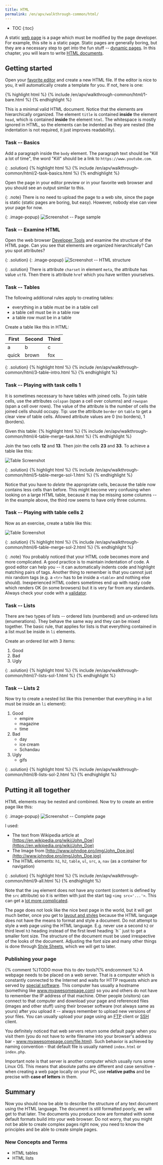 ```yaml
---
title: HTML
permalink: /en/apv/walkthrough-common/html/
---
```


* TOC
{:toc}

A static [web page](/en/apv/articles/web/#www-service) is a page which must be modified by the
page developer. For example, this site
is a static page. Static pages are generally boring, but they are a necessary step to get into the fun
stuff -- [dynamic pages](/en/apv/walkthrough-common/dynamic-page/). In this chapter, you will learn to write
[HTML documents](/en/apv/articles/html/).

## Getting started
Open your [favorite editor](/en/apv/articles/html/#validation) and create a new HTML file. If the editor
is nice to you, it will automatically create a template for you. If not, here is one:

{% highlight html %}
{% include /en/apv/walkthrough-common/html/1-bare.html %}
{% endhighlight %}

This is a minimal valid HTML document. Notice that the elements are hierarchically organized. The
element `title` is contained **inside** the element `head`, which is contained **inside** the element
`html`. The whitespace is mostly ignored in HTML, so the elements can be indented as they are nested
(the indentation is not required, it just improves readability).

### Task -- Basics
Add a paragraph inside the `body` element. The paragraph text should be "Kill a lot of time", the word "Kill" should
be a link to `https://www.youtube.com`.

{: .solution}
{% highlight html %}
{% include /en/apv/walkthrough-common/html/2-task-basics.html %}
{% endhighlight %}

Open the page in your editor preview or in your favorite web browser and you should see an output similar to this.

{: .note}
There is no need to upload the page to a web site, since the page is static (static pages are boring, but easy).
However, nobody else can view your page for now.

{: .image-popup}
![Screenshot -- Page sample](/en/apv/walkthrough-common/html/static-1.png)

### Task -- Examine HTML
Open the web browser [Developer Tools](/en/apv/course/not-a-student/#web-browser) and examine the structure of
the HTML page. Can you see that elements are organized hierarchically? Can you spot attributes?

{: .solution}
{: .image-popup}
![Screenshot -- HTML structure](/en/apv/walkthrough-common/html/static-dev.png)

{: .solution}
    There is attribute `charset` in element `meta`, the attribute has value `utf8`. Then there
    is attribute `href` which you have written yourselves.

### Task -- Tables
The following additional rules apply to creating tables:

- everything in a table must be in a table cell
- a table cell must be in a table row
- a table row must be in a table

Create a table like this in HTML:

| First | Second | Third |
|-------|--------|-------|
| a     | b      | c     |
| quick | brown  | fox   |

{: .solution}
{% highlight html %}
{% include /en/apv/walkthrough-common/html/3-table-intro.html %}
{% endhighlight %}

### Task -- Playing with task cells 1
It is sometimes necessary to have tables with joined cells. To join table cells, use
the attributes `colspan` (span a cell over columns) and `rowspan` (span a cell over rows).
The value of the attribute is the number of cells the joined cells should occupy.
Tip: use the attribute `border` on `table` to get a clear view of table cells. Allowed attribute values are
0 (no borders), 1 (borders).

Given this table:
{% highlight html %}
{% include /en/apv/walkthrough-common/html/4-table-merge-task.html %}
{% endhighlight %}

Join the two cells **12** and **13**. Then join the cells **23** and **33**. To achieve a
table like this:

![Table Screenshot](/en/apv/walkthrough-common/html/table-merged-1.png)

{: .solution}
{% highlight html %}
{% include /en/apv/walkthrough-common/html/5-table-merge-sol-1.html %}
{% endhighlight %}

Notice that you have to *delete* the appropriate cells, because the table now
contains less cells than before. This might become very confusing when looking on a large HTML table, because
it may be missing some columns -- in the example above, the third row seems to have only three columns.

### Task -- Playing with table cells 2
Now as an exercise, create a table like this:

![Table Screenshot](/en/apv/walkthrough-common/html/table-merged-2.png)

{: .solution}
{% highlight html %}
{% include /en/apv/walkthrough-common/html/6-table-merge-sol-2.html %}
{% endhighlight %}

{: .note}
You probably noticed that your HTML code becomes more and more complicated. A good practice is to maintain
indentation of code. A good editor can help you -- it can automatically indents code and highlight matching pairs
of tags. Another thing to remember is that you cannot just mix random tags (e.g. a `<tr>` has to be inside
a `<table>` and nothing else should). Inexperienced HTML coders sometimes end up with nasty code which renders
OK (in some browsers) but it is very far from any standards. Always check your code with a [validator](/en/apv/articles/html/#validation).

### Task -- Lists
There are two types of lists -- ordered lists (numbered) and
un-ordered lists (enumerations). They behave the same way and they can be mixed together. The
basic rule, that applies for lists is that everything contained in a list must be inside
in `li` elements.

Create an ordered list with 3 items:

1. Good
2. Bad
3. Ugly

{: .solution}
{% highlight html %}
{% include /en/apv/walkthrough-common/html/7-lists-sol-1.html %}
{% endhighlight %}

### Task -- Lists 2
Now try to create a nested list like this (remember that everything in a list must
be inside an `li` element):

1. Good
    - empire
    - magazine
    - time
2. Bad
    - day
    - ice cream
    - Schandau
3. Ugly
    - gifs

{: .solution}
{% highlight html %}
{% include /en/apv/walkthrough-common/html/8-lists-sol-2.html %}
{% endhighlight %}

## Putting it all together
HTML elements may be nested and combined. Now try to create an entire page like this:

{: .image-popup}
![Screenshot -- Complete page](/en/apv/walkthrough-common/html/complete-page.png)

I used:

- The text from Wikipedia article at [https://en.wikipedia.org/wiki/John_Doe](https://en.wikipedia.org/wiki/John_Doe)
- The Image from [http://www.johndoe.pro/img/John_Doe.jpg](http://www.johndoe.pro/img/John_Doe.jpg)
- The HTML elements: `h1`, `h2`, `table`, `ul`, `src`, `a`, `nav` (as a container for navigation)

{: .solution}
{% highlight html %}
{% include /en/apv/walkthrough-common/html/9-all.html %}
{% endhighlight %}

Note that the `img` element does not have any content (content is defined by the `src` attribute)
so it is written with just the start tag `<img src='...'>`. This can get a
[lot more complicated](/en/apv/articles/html/#html-elements----tags).

The page does not look like the nice best page in the world, but it will get much better, once you
get to [layout and styles](todo) because the HTML language does not have the means to format and
style a document. Do not attempt to style a web page using the HTML language.
E.g. never use a second `h2` or third level `h3` heading instead of the first level heading
`h`` just to get a smaller font size. The structure of the document must be used irrespective of
the looks of the document. Adjusting the font size and many other things is done through
[Style Sheets](/en/apv/walkthrough-common/css), which we will get to later.

### Publishing your page
{% comment %}TODO move this to dev tools?{% endcomment %}
A webpage needs to be placed on a web server. That is a computer which is constantly connected to the Internet
and waits for HTTP requests which are served by [special software](/en/apv/course/technical-support/#apache-web-server).
This computer has usually a hostname (something like www.myawesomepage.com) so you and others do not have to
remember the IP address of that machine. Other people (visitors) can connect to that computer and download your
page and referenced files (images and other stuff) using their browser software (not always same as yours) after
you upload it -- always remember to upload new versions of your files. You can usually upload your page using
an [FTP](/en/apv/course/technical-support/#ftp--ssh) client or [SSH](/en/apv/course/technical-support/#ftp--ssh) client.

You definitely noticed that web servers return some default page when you visit them (you do not have to write
filename into your browser's address bar - www.myawesomepage.com/file.html). Such behavior is achieved by naming
convention - that default file is usually named `index.html` or `index.php`.

Important note is that server is another computer which usually runs some Linux OS. This means that absolute paths are
different and case sensitive - when creating a web page locally on your PC, use **relative paths** and be precise
with **case of letters** in them.

## Summary
Now you should now be able to describe the structure of any text document using the HTML language. The document is
still formatted poorly, we will get to that later. The documents you produce now are formated with some
default formats build into your web browser. Do not worry, that you might not be able to create complex
pages right now, you need to know the principles and be able to create simple pages.

### New Concepts and Terms
- HTML tables
- HTML lists
